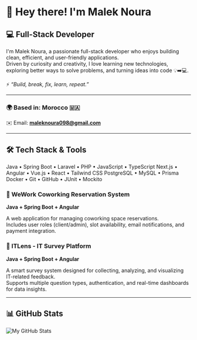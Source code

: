 
# 👋 Hey there! I'm Malek Noura

## 💻 Full-Stack Developer 

I'm Malek Noura, a passionate full-stack developer who enjoys building clean, efficient, and user-friendly applications.  
Driven by curiosity and creativity, I love learning new technologies, exploring better ways to solve problems, and turning ideas into code 💡➡️💻.  

⚡ _“Build, break, fix, learn, repeat.”_

---

### 🌍 Based in: Morocco 🇲🇦  
✉️ Email: **maleknoura098@gmail.com**  

---

## 🛠️ Tech Stack & Tools
Java • Spring Boot • Laravel • PHP • JavaScript • TypeScript
Next.js • Angular • Vue.js • React • Tailwind CSS
PostgreSQL • MySQL • Prisma
Docker • Git • GitHub • JUnit • Mockito 

### 🏢 WeWork Coworking Reservation System  
**Java + Spring Boot + Angular**

A web application for managing coworking space reservations.  
Includes user roles (client/admin), slot availability, email notifications, and payment integration.

### 🧠 ITLens - IT Survey Platform  
**Java + Spring Boot + Angular**

A smart survey system designed for collecting, analyzing, and visualizing IT-related feedback.  
Supports multiple question types, authentication, and real-time dashboards for data insights.

---

## 📊 GitHub Stats

![My GitHub Stats](https://github-readme-stats.vercel.app/api?username=Maleknoura&show_icons=true&theme=tokyonight)


